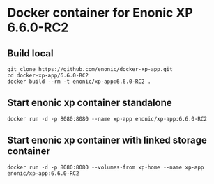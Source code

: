 # Docker container for Enonic XP 6.6.0-RC2

## Build local

    git clone https://github.com/enonic/docker-xp-app.git
    cd docker-xp-app/6.6.0-RC2
    docker build --rm -t enonic/xp-app:6.6.0-RC2 .

## Start enonic xp container standalone

    docker run -d -p 8080:8080 --name xp-app enonic/xp-app:6.6.0-RC2

## Start enonic xp container with linked storage container

    docker run -d -p 8080:8080 --volumes-from xp-home --name xp-app enonic/xp-app:6.6.0-RC2

